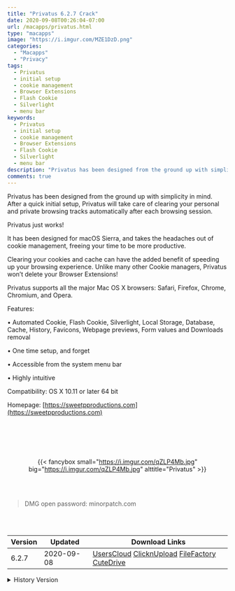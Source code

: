 ```yaml
---
title: "Privatus 6.2.7 Crack"
date: 2020-09-08T00:26:04-07:00
url: /macapps/privatus.html
type: "macapps"
image: "https://i.imgur.com/MZE1DzD.png"
categories:
  - "Macapps"
  - "Privacy"
tags:
  - Privatus
  - initial setup
  - cookie management
  - Browser Extensions
  - Flash Cookie
  - Silverlight
  - menu bar
keywords:
  - Privatus
  - initial setup
  - cookie management
  - Browser Extensions
  - Flash Cookie
  - Silverlight
  - menu bar
description: "Privatus has been designed from the ground up with simplicity in mind. After a quick initial setup, Privatus will take care of clearing your personal and private browsing tracks automatically after each browsing session"
comments: true
---
```


Privatus has been designed from the ground up with simplicity in mind. After a quick initial setup, Privatus will take care of clearing your personal and private browsing tracks automatically after each browsing session.


Privatus just works!

It has been designed for macOS Sierra, and takes the headaches out of cookie management, freeing your time to be more productive.



Clearing your cookies and cache can have the added benefit of speeding up your browsing experience. Unlike many other Cookie managers, Privatus won’t delete your Browser Extensions!

Privatus supports all the major Mac OS X browsers: Safari, Firefox, Chrome, Chromium, and Opera.



Features:

• Automated Cookie, Flash Cookie, Silverlight, Local Storage, Database, Cache, History, Favicons, Webpage previews, Form values and Downloads removal

• One time setup, and forget

• Accessible from the system menu bar

• Highly intuitive



Compatibility: OS X 10.11 or later 64 bit

Homepage: [https://sweetpproductions.com](https://sweetpproductions.com)

<br/>
<br/>
<script async src="https://pagead2.googlesyndication.com/pagead/js/adsbygoogle.js"></script>
<ins class="adsbygoogle"
     style="display:block; text-align:center;"
     data-ad-layout="in-article"
     data-ad-format="fluid"
     data-ad-client="ca-pub-8746275014476192"
     data-ad-slot="5144997159"></ins>
<script>
     (adsbygoogle = window.adsbygoogle || []).push({});
</script>
<br/>
<br/>


<center>

{{< fancybox small="https://i.imgur.com/qZLP4Mb.jpg" big="https://i.imgur.com/qZLP4Mb.jpg" alttitle="Privatus" >}}

</center>

<br/>
<br/>


> DMG open password: minorpatch.com

<br/>

<br/>
<div id="history_version" class="history_version">

| Version | Updated | Download Links |
| ---- | ---- | ---- |
| 6.2.7 | 2020-09-08 | [UsersCloud](https://ouo.io/nufvGD)   [ClicknUpload](https://ouo.io/10DEM8)   [FileFactory](https://ouo.io/vhB8PtN)   [CuteDrive](https://ouo.io/gaQ68z) |
<details>
<summary>History Version</summary>

| Version | Updated | Download Links |
| ---- | ---- | ---- |
| 6.2.6 | 2020-08-28 | [UsersCloud](https://ouo.io/dgf9AB)   [ClicknUpload](https://ouo.io/GeeTMpMw)   [FileFactory](https://ouo.io/XPvQ9i)   [CuteDrive](https://ouo.io/Uap910) |
| 6.2.5 | 2020-08-25 | [UsersCloud](https://ouo.io/aklK21)   [ClicknUpload](https://ouo.io/sqnsKl)   [FileFactory](https://ouo.io/wT3S2)   [CuteDrive](https://ouo.io/kXoPf3) |
| 6.2.4 | 2020-08-21 | [UsersCloud](https://ouo.io/JsSeMC)   [ClicknUpload](https://ouo.io/t65K4tA)   [FileFactory](https://ouo.io/sF7HyW)   [CuteDrive](https://ouo.io/YxN9Qp) |
| 6.2.3 | 2020-08-05 | [UsersCloud](https://ouo.io/z7zLsA)   [ClicknUpload](https://ouo.io/ZBxgI57)   [FileFactory](https://ouo.io/foPE0u)   [CuteDrive](https://ouo.io/zt3ikW) |
| 6.2.2 | 2020-08-04 | [UsersCloud](https://ouo.io/xwc75q)   [ClicknUpload](https://ouo.io/A0MRt9r)   [FileFactory](https://ouo.io/ivOA81)   [CuteDrive](https://ouo.io/qRaSyP) |
| 6.2.1 | 2020-07-29 | [UsersCloud](https://ouo.io/bFuemm)   [ClicknUpload](https://ouo.io/2Z1k8c)   [FileFactory](https://ouo.io/QOdfIh)   [CuteDrive](https://ouo.io/yGvY2Ye) |
| 6.2 | 2020-07-26 | [UsersCloud](https://ouo.io/ZxgcP4)   [ClicknUpload](https://ouo.io/oGWdTi)   [FileFactory](https://ouo.io/ci4ZKS)   [CuteDrive](https://ouo.io/Qbj5WM) |
</details>

</div>
